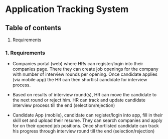 # Application Tracking System

## Table of contents

1. Requirements

### 1. Requirements

- Companies portal (web) where HRs can register/login into their companies page. There they can create job openings for the company with number of interview rounds per opening. Once candidate applies (via mobile app) the HR can then shortlist candidate for interview process.

- Based on results of interview round(s), HR can move the candidate to the next round or reject him. HR can track and update candidate interview process till the end (selection/rejection)

- Candidate App (mobile), candidate can register/login into app, fill in their skill set and upload their resume. They can search companies and apply for on their opened job positions. Once shortlisted candidate can track his progress through interview round till the end (selection/rejection)
